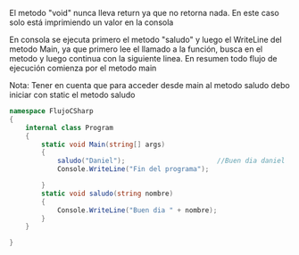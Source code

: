 <p>
El metodo "void" nunca lleva return ya que no retorna nada.
En este caso solo está imprimiendo un valor en la consola

En consola se ejecuta primero el metodo "saludo" y luego
el WriteLine del metodo Main, ya que primero lee el llamado
a la función, busca en el metodo y luego continua con la siguiente linea.
En resumen todo flujo de ejecución comienza por el metodo main

Nota: Tener en cuenta que para acceder desde main al metodo saludo
debo iniciar con static el metodo saludo

</p>

```c#
namespace FlujoCSharp
{
    internal class Program
    {
        static void Main(string[] args)
        {
            saludo("Daniel");                       //Buen dia daniel
            Console.WriteLine("Fin del programa");

        }
        static void saludo(string nombre)
        {
            Console.WriteLine("Buen dia " + nombre);
        }
    }

}

```
